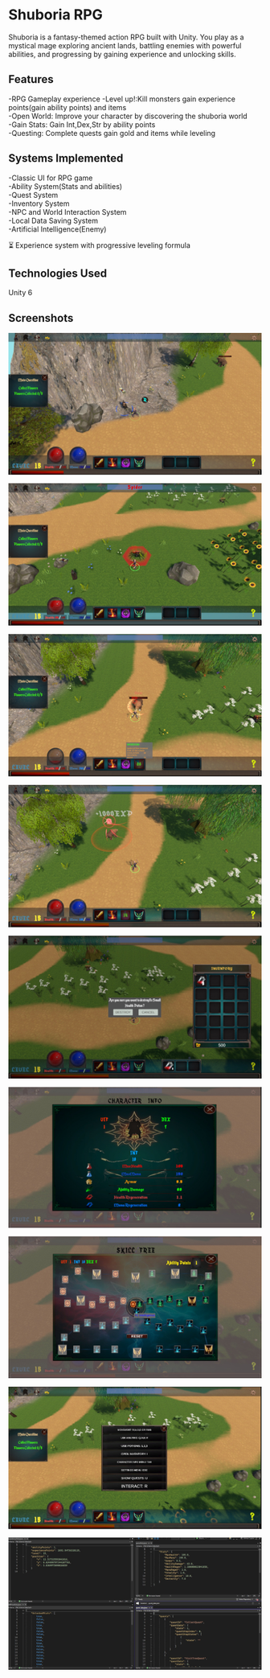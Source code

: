 # Shuboria RPG
Shuboria is a fantasy-themed action RPG built with Unity. You play as a mystical mage exploring ancient lands, battling enemies with powerful abilities, and progressing by gaining experience and unlocking skills.

## Features

-RPG Gameplay experience
-Level up!:Kill monsters gain experience points(gain ability points) and items  
-Open World: Improve your character by discovering the shuboria world  
-Gain Stats: Gain Int,Dex,Str by ability points  
-Questing: Complete quests gain gold and items while leveling  

## Systems Implemented

-Classic UI for RPG game  
-Ability System(Stats and abilities)  
-Quest System  
-Inventory System  
-NPC and World Interaction System  
-Local Data Saving System  
-Artificial Intelligence(Enemy)  


⏳ Experience system with progressive leveling formula
## Technologies Used
Unity 6



## Screenshots
![Gameplay Screenshot](Screenshots/Shurpgscreenshot1.jpeg)

![Gameplay Screenshot](Screenshots/Shurpgscreenshot2.jpeg)

![Gameplay Screenshot](Screenshots/Shurpgscreenshot3.jpeg)

![Gameplay Screenshot](Screenshots/Shurpgscreenshot4.jpeg)

![Gameplay Screenshot](Screenshots/Shurpgscreenshot6.jpeg)

![Gameplay Screenshot](Screenshots/Shurpgscreenshot7.jpeg)

![Gameplay Screenshot](Screenshots/Shurpgscreenshot8.jpeg)

![Gameplay Screenshot](Screenshots/Shurpgscreenshot9.jpeg)

![Gameplay Screenshot](Screenshots/Shurpgscreenshot10.jpeg)
